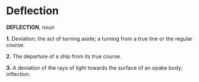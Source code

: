 # Deflection

**DEFLECTION**, _noun_

**1.** Deviation; the act of turning aside; a turning from a true line or the regular course.

**2.** The departure of a ship from its true course.

**3.** A deviation of the rays of light towards the surface of an opake body; inflection.
